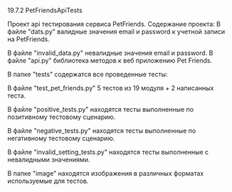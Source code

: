 19.7.2 PetFriendsApiTests

Проект api тестирования сервиса PetFriends. Содержание проекта: В файле "dats.py" валидные значения email и password к учетной записи на PetFriends. 

В файле "invalid_data.py" невалидные значения email и password. В файле "api.py" библиотека методов к веб приложению Pet Friends. 

В папке "tests" содержатся все проведенные тесты:

В файле "test_pet_friends.py" 5 тестов из 19 модуля + 2 написанных теста.  

В файле "positive_tests.py" находятся тесты выполненные по позитивному тестовому сценарию. 

В файле "negative_tests.py" находятся тесты выполненные по негативному тестовому сценарию. 

В файле "invalid_setting_tests.py" находятся тесты выполненные c невалидными значениями. 

В папке "image" находятся изображения в различных форматах используемые для тестов.
